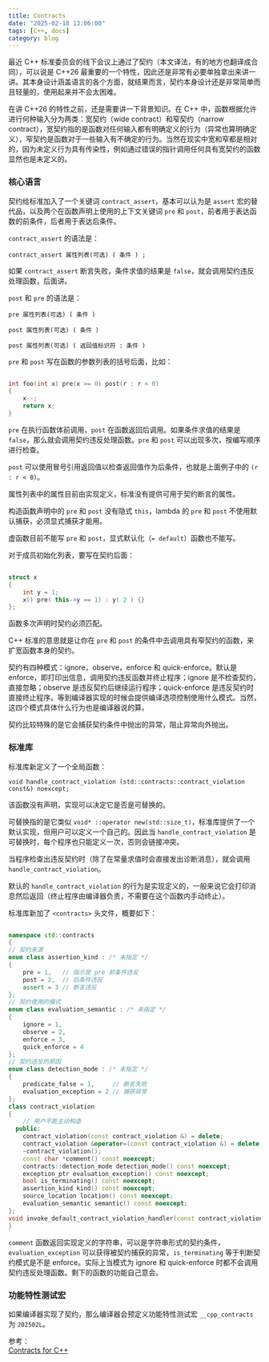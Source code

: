 ```yaml
---
title: Contracts
date: "2025-02-18 13:06:00"
tags: [C++, docs]
category: blog
---
```

最近 C++ 标准委员会的线下会议上通过了契约（本文译法，有的地方也翻译成合同），可以说是 C++26 最重要的一个特性，因此还是非常有必要单独拿出来讲一讲。其本身设计涵盖语言的各个方面，就结果而言，契约本身设计还是非常简单而且轻量的，使用起来并不会太困难。

<!-- more -->

在讲 C++26 的特性之前，还是需要讲一下背景知识。在 C++ 中，函数根据允许进行何种输入分为两类：宽契约（wide contract）和窄契约（narrow contract），宽契约指的是函数对任何输入都有明确定义的行为（异常也算明确定义），窄契约是函数对于一些输入有不确定的行为。当然在现实中宽和窄都是相对的，因为未定义行为具有传染性，例如通过错误的指针调用任何具有宽契约的函数显然也是未定义的。

### 核心语言

契约给标准加入了一个关键词 `contract_assert`，基本可以认为是 `assert` 宏的替代品，以及两个在函数声明上使用的上下文关键词 `pre` 和 `post`，前者用于表达函数的前条件，后者用于表达后条件。

`contract_assert` 的语法是：

`contract_assert 属性列表(可选) ( 条件 ) ;`

如果 `contract_assert` 断言失败，条件求值的结果是 `false`，就会调用契约违反处理函数，后面讲。

`post` 和 `pre` 的语法是：

`pre 属性列表(可选) ( 条件 )`

`post 属性列表(可选) ( 条件 )`

`post 属性列表(可选) ( 返回值标识符 : 条件 )`

`pre` 和 `post` 写在函数的参数列表的括号后面，比如：

```cpp

int foo(int x) pre(x >= 0) post(r : r < 0)
{
    x--;
    return x;
}

```

`pre` 在执行函数体前调用，`post` 在函数返回后调用。如果条件求值的结果是 `false`，那么就会调用契约违反处理函数。`pre` 和 `post` 可以出现多次，按编写顺序进行检查。

`post` 可以使用冒号引用返回值以检查返回值作为后条件，也就是上面例子中的 `(r : r < 0)`。

属性列表中的属性目前由实现定义，标准没有提供可用于契约断言的属性。

构造函数声明中的 `pre` 和 `post` 没有隐式 `this`，lambda 的 `pre` 和 `post` 不使用默认捕获，必须显式捕获才能用。

虚函数目前不能写 `pre` 和 `post`，显式默认化（`= default`）函数也不能写。

对于成员初始化列表，要写在契约后面：

```cpp

struct x
{
    int y = 1;
    x() pre( this->y == 1) : y( 2 ) {}
};

```

函数多次声明时契约必须匹配。

C++ 标准的意思就是让你在 `pre` 和 `post` 的条件中去调用具有窄契约的函数，来扩宽函数本身的契约。

契约有四种模式：ignore，observe，enforce 和 quick-enforce。默认是 enforce，即打印出信息，调用契约违反函数并终止程序；ignore 是不检查契约，直接忽略；observe 是违反契约后继续运行程序；quick-enforce 是违反契约时直接终止程序。等到编译器实现的时候会提供编译选项控制使用什么模式。当然，这四个模式具体什么行为也是编译器说的算。

契约比较特殊的是它会捕获契约条件中抛出的异常，阻止异常向外抛出。

### 标准库

标准库新定义了一个全局函数：

`void handle_contract_violation (std::contracts::contract_violation const&) noexcept;`

该函数没有声明，实现可以决定它是否是可替换的。

可替换指的是它类似 `void* ::operator new(std::size_t)`，标准库提供了一个默认实现，但用户可以定义一个自己的。因此当 `handle_contract_violation` 是可替换时，每个程序也只能定义一次，否则会链接冲突。

当程序检查出违反契约时（除了在常量求值时会直接发出诊断消息），就会调用 `handle_contract_violation`。

默认的 `handle_contract_violation` 的行为是实现定义的，一般来说它会打印消息然后返回（终止程序由编译器负责，不需要在这个函数内手动终止）。

标准库新加了 `<contracts>` 头文件，概要如下：

```cpp

namespace std::contracts
{
// 契约来源 
enum class assertion_kind : /* 未指定 */
{
    pre = 1,   // 指示是 pre 前条件违反
    post = 2,  // 后条件违反
    assert = 3 // 断言违反
};
// 契约使用的模式
enum class evaluation_semantic : /* 未指定 */
{
    ignore = 1,
    observe = 2,
    enforce = 3,
    quick_enforce = 4
};
// 契约违反的原因
enum class detection_mode : /* 未指定 */
{
    predicate_false = 1,     // 断言失败
    evaluation_exception = 2 // 捕获异常
};
class contract_violation
{
    // 用户不能主动构造
  public:
    contract_violation(const contract_violation &) = delete;
    contract_violation &operator=(const contract_violation &) = delete;
    ~contract_violation();
    const char *comment() const noexcept;
    contracts::detection_mode detection_mode() const noexcept;
    exception_ptr evaluation_exception() const noexcept;
    bool is_terminating() const noexcept;
    assertion_kind kind() const noexcept;
    source_location location() const noexcept;
    evaluation_semantic semantic() const noexcept;
};
void invoke_default_contract_violation_handler(const contract_violation &);
}

```

`comment` 函数返回实现定义的字符串，可以是字符串形式的契约条件，`evaluation_exception` 可以获得被契约捕获的异常，`is_terminating` 等于判断契约模式是不是 enforce。实际上当模式为 ignore 和 quick-enforce 时都不会调用契约违反处理函数。剩下的函数的功能自己意会。

### 功能特性测试宏

如果编译器实现了契约，那么编译器会预定义功能特性测试宏 `__cpp_contracts` 为 `202502L`。

<div class="ref-label">参考：</div>
<div class="ref-list">
<a href="https://isocpp.org/files/papers/P2900R14.pdf">
Contracts for C++
</a>
</div>
